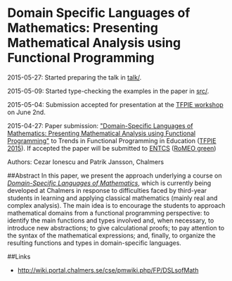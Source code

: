 # Domain Specific Languages of Mathematics: Presenting Mathematical Analysis using Functional Programming

2015-05-27: Started preparing the talk in [talk/](talk/).

2015-05-09: Started type-checking the examples in the paper in [src/](src/).

2015-05-04: Submission accepted for presentation at the [TFPIE workshop](http://wiki.science.ru.nl/tfpie/TFPIE2015) on June 2nd.

2015-04-27: Paper submission: ["Domain-Specific Languages of Mathematics: Presenting Mathematical Analysis using Functional Programming"](http://www.cse.chalmers.se/~patrikj/papers/Ionescu_Jansson_DSLsofMath_TFPIE_2015_paper_preprint.pdf) to Trends in Functional Programming in Education ([TFPIE 2015](http://wiki.science.ru.nl/tfpie/TFPIE2015)). If accepted the paper will be submitted to [ENTCS](http://www.journals.elsevier.com/electronic-notes-in-theoretical-computer-science/) ([RoMEO green](http://www.sherpa.ac.uk/romeo/issn/1571-0661/))

Authors: Cezar Ionescu and Patrik Jansson, Chalmers

##Abstract
In this paper, we present the approach underlying a course on
*[Domain-Specific Languages of Mathematics](https://www.student.chalmers.se/sp/course?course_id=24179)*,
which is currently being developed at
Chalmers in response to difficulties faced by third-year students in
learning and applying classical mathematics (mainly real and complex
analysis).  The main idea is to encourage the students to approach
mathematical domains from a functional programming perspective: to
identify the main functions and types involved and, when necessary, to
introduce new abstractions; to give calculational proofs; to pay
attention to the syntax of the mathematical expressions; and, finally,
to organize the resulting functions and types in domain-specific
languages.

##Links
* http://wiki.portal.chalmers.se/cse/pmwiki.php/FP/DSLsofMath
